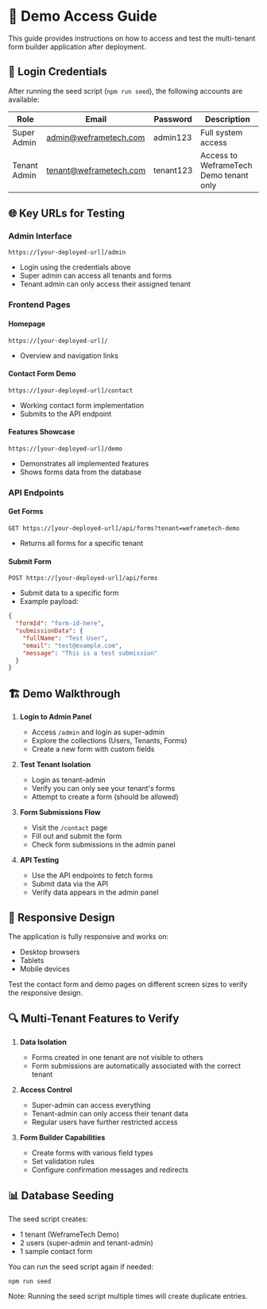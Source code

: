 # 🚀 Demo Access Guide

This guide provides instructions on how to access and test the multi-tenant form builder application after deployment.

## 🔑 Login Credentials

After running the seed script (`npm run seed`), the following accounts are available:

| Role | Email | Password | Description |
|------|-------|----------|-------------|
| Super Admin | admin@weframetech.com | admin123 | Full system access |
| Tenant Admin | tenant@weframetech.com | tenant123 | Access to WeframeTech Demo tenant only |

## 🌐 Key URLs for Testing

### Admin Interface
```
https://[your-deployed-url]/admin
```
- Login using the credentials above
- Super admin can access all tenants and forms
- Tenant admin can only access their assigned tenant

### Frontend Pages

#### Homepage
```
https://[your-deployed-url]/
```
- Overview and navigation links

#### Contact Form Demo
```
https://[your-deployed-url]/contact
```
- Working contact form implementation
- Submits to the API endpoint

#### Features Showcase
```
https://[your-deployed-url]/demo
```
- Demonstrates all implemented features
- Shows forms data from the database

### API Endpoints

#### Get Forms
```
GET https://[your-deployed-url]/api/forms?tenant=weframetech-demo
```
- Returns all forms for a specific tenant

#### Submit Form
```
POST https://[your-deployed-url]/api/forms
```
- Submit data to a specific form
- Example payload:
```json
{
  "formId": "form-id-here",
  "submissionData": {
    "fullName": "Test User",
    "email": "test@example.com",
    "message": "This is a test submission"
  }
}
```

## 🏗️ Demo Walkthrough

1. **Login to Admin Panel**
   - Access `/admin` and login as super-admin
   - Explore the collections (Users, Tenants, Forms)
   - Create a new form with custom fields

2. **Test Tenant Isolation**
   - Login as tenant-admin
   - Verify you can only see your tenant's forms
   - Attempt to create a form (should be allowed)

3. **Form Submissions Flow**
   - Visit the `/contact` page
   - Fill out and submit the form
   - Check form submissions in the admin panel

4. **API Testing**
   - Use the API endpoints to fetch forms
   - Submit data via the API
   - Verify data appears in the admin panel

## 📱 Responsive Design

The application is fully responsive and works on:
- Desktop browsers
- Tablets
- Mobile devices

Test the contact form and demo pages on different screen sizes to verify the responsive design.

## 🔍 Multi-Tenant Features to Verify

1. **Data Isolation**
   - Forms created in one tenant are not visible to others
   - Form submissions are automatically associated with the correct tenant

2. **Access Control**
   - Super-admin can access everything
   - Tenant-admin can only access their tenant data
   - Regular users have further restricted access

3. **Form Builder Capabilities**
   - Create forms with various field types
   - Set validation rules
   - Configure confirmation messages and redirects

## 📊 Database Seeding

The seed script creates:
- 1 tenant (WeframeTech Demo)
- 2 users (super-admin and tenant-admin)
- 1 sample contact form

You can run the seed script again if needed:
```
npm run seed
```

Note: Running the seed script multiple times will create duplicate entries.
